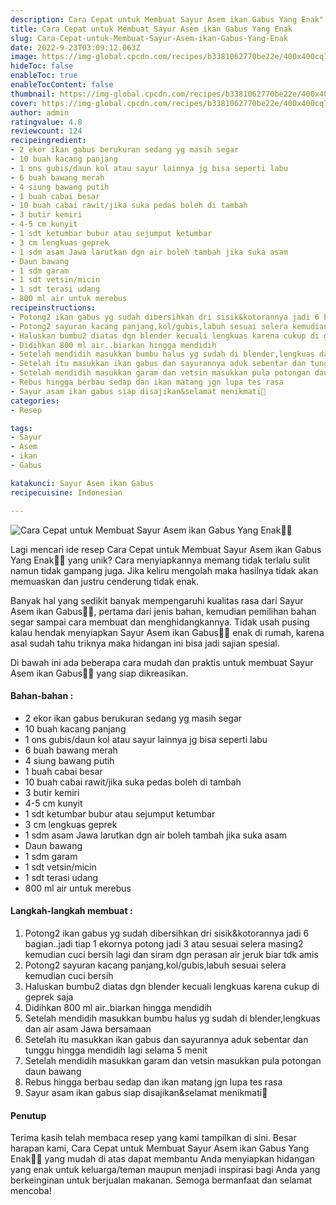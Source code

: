 ```yaml
---
description: Cara Cepat untuk Membuat Sayur Asem ikan Gabus Yang Enak"
title: Cara Cepat untuk Membuat Sayur Asem ikan Gabus Yang Enak
slug: Cara-Cepat-untuk-Membuat-Sayur-Asem-ikan-Gabus-Yang-Enak
date: 2022-9-23T03:09:12.063Z
image: https://img-global.cpcdn.com/recipes/b3381062770be22e/400x400cq70/photo.jpg
hideToc: false
enableToc: true
enableTocContent: false
thumbnail: https://img-global.cpcdn.com/recipes/b3381062770be22e/400x400cq70/photo.jpg
cover: https://img-global.cpcdn.com/recipes/b3381062770be22e/400x400cq70/photo.jpg
author: admin
ratingvalue: 4.8
reviewcount: 124
recipeingredient:
- 2 ekor ikan gabus berukuran sedang yg masih segar
- 10 buah kacang panjang
- 1 ons gubis/daun kol atau sayur lainnya jg bisa seperti labu
- 6 buah bawang merah
- 4 siung bawang putih
- 1 buah cabai besar
- 10 buah cabai rawit/jika suka pedas boleh di tambah
- 3 butir kemiri
- 4-5 cm kunyit
- 1 sdt ketumbar bubur atau sejumput ketumbar
- 3 cm lengkuas geprek
- 1 sdm asam Jawa larutkan dgn air boleh tambah jika suka asam
- Daun bawang
- 1 sdm garam
- 1 sdt vetsin/micin
- 1 sdt terasi udang
- 800 ml air untuk merebus
recipeinstructions:
- Potong2 ikan gabus yg sudah dibersihkan dri sisik&kotorannya jadi 6 bagian..jadi tiap 1 ekornya potong jadi 3 atau sesuai selera masing2 kemudian cuci bersih lagi dan siram dgn perasan air jeruk biar tdk amis
- Potong2 sayuran kacang panjang,kol/gubis,labuh sesuai selera kemudian cuci bersih
- Haluskan bumbu2 diatas dgn blender kecuali lengkuas karena cukup di geprek saja
- Didihkan 800 ml air..biarkan hingga mendidih
- Setelah mendidih masukkan bumbu halus yg sudah di blender,lengkuas dan air asam Jawa bersamaan
- Setelah itu masukkan ikan gabus dan sayurannya aduk sebentar dan tunggu hingga mendidih lagi selama 5 menit
- Setelah mendidih masukkan garam dan vetsin masukkan pula potongan daun bawang
- Rebus hingga berbau sedap dan ikan matang jgn lupa tes rasa
- Sayur asam ikan gabus siap disajikan&selamat menikmati🙏
categories:
- Resep

tags:
- Sayur
- Asem
- ikan
- Gabus

katakunci: Sayur Asem ikan Gabus
recipecuisine: Indonesian

---
```


![Cara Cepat untuk Membuat Sayur Asem ikan Gabus Yang Enak👩‍🍳](https://img-global.cpcdn.com/recipes/b3381062770be22e/400x400cq70/photo.jpg)

Lagi mencari ide resep Cara Cepat untuk Membuat Sayur Asem ikan Gabus Yang Enak👩‍🍳 yang unik? Cara menyiapkannya memang tidak terlalu sulit namun tidak gampang juga. Jika keliru mengolah maka hasilnya tidak akan memuaskan dan justru cenderung tidak enak.

Banyak hal yang sedikit banyak mempengaruhi kualitas rasa dari Sayur Asem ikan Gabus👩‍🍳, pertama dari jenis bahan, kemudian pemilihan bahan segar sampai cara membuat dan menghidangkannya. Tidak usah pusing kalau hendak menyiapkan Sayur Asem ikan Gabus👩‍🍳 enak di rumah, karena asal sudah tahu triknya maka hidangan ini bisa jadi sajian spesial.

Di bawah ini ada beberapa cara mudah dan praktis untuk membuat Sayur Asem ikan Gabus👩‍🍳 yang siap dikreasikan.

<!--inarticleads1-->

#### Bahan-bahan :

- 2 ekor ikan gabus berukuran sedang yg masih segar
- 10 buah kacang panjang
- 1 ons gubis/daun kol atau sayur lainnya jg bisa seperti labu
- 6 buah bawang merah
- 4 siung bawang putih
- 1 buah cabai besar
- 10 buah cabai rawit/jika suka pedas boleh di tambah
- 3 butir kemiri
- 4-5 cm kunyit
- 1 sdt ketumbar bubur atau sejumput ketumbar
- 3 cm lengkuas geprek
- 1 sdm asam Jawa larutkan dgn air boleh tambah jika suka asam
- Daun bawang
- 1 sdm garam
- 1 sdt vetsin/micin
- 1 sdt terasi udang
- 800 ml air untuk merebus

<!--inarticleads2-->

#### Langkah-langkah membuat :

1. Potong2 ikan gabus yg sudah dibersihkan dri sisik&kotorannya jadi 6 bagian..jadi tiap 1 ekornya potong jadi 3 atau sesuai selera masing2 kemudian cuci bersih lagi dan siram dgn perasan air jeruk biar tdk amis
1. Potong2 sayuran kacang panjang,kol/gubis,labuh sesuai selera kemudian cuci bersih
1. Haluskan bumbu2 diatas dgn blender kecuali lengkuas karena cukup di geprek saja
1. Didihkan 800 ml air..biarkan hingga mendidih
1. Setelah mendidih masukkan bumbu halus yg sudah di blender,lengkuas dan air asam Jawa bersamaan
1. Setelah itu masukkan ikan gabus dan sayurannya aduk sebentar dan tunggu hingga mendidih lagi selama 5 menit
1. Setelah mendidih masukkan garam dan vetsin masukkan pula potongan daun bawang
1. Rebus hingga berbau sedap dan ikan matang jgn lupa tes rasa
1. Sayur asam ikan gabus siap disajikan&selamat menikmati🙏

#### Penutup

Terima kasih telah membaca resep yang kami tampilkan di sini. Besar harapan kami, Cara Cepat untuk Membuat Sayur Asem ikan Gabus Yang Enak👩‍🍳 yang mudah di atas dapat membantu Anda menyiapkan hidangan yang enak untuk keluarga/teman maupun menjadi inspirasi bagi Anda yang berkeinginan untuk berjualan makanan. Semoga bermanfaat dan selamat mencoba!